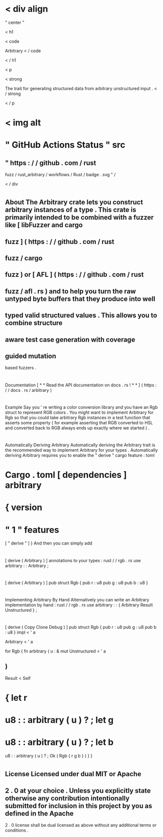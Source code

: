 <
div
align
=
"
center
"
>
<
h1
>
<
code
>
Arbitrary
<
/
code
>
<
/
h1
>
<
p
>
<
strong
>
The
trait
for
generating
structured
data
from
arbitrary
unstructured
input
.
<
/
strong
>
<
/
p
>
<
img
alt
=
"
GitHub
Actions
Status
"
src
=
"
https
:
/
/
github
.
com
/
rust
-
fuzz
/
rust_arbitrary
/
workflows
/
Rust
/
badge
.
svg
"
/
>
<
/
div
>
#
#
About
The
Arbitrary
crate
lets
you
construct
arbitrary
instances
of
a
type
.
This
crate
is
primarily
intended
to
be
combined
with
a
fuzzer
like
[
libFuzzer
and
cargo
-
fuzz
]
(
https
:
/
/
github
.
com
/
rust
-
fuzz
/
cargo
-
fuzz
)
or
[
AFL
]
(
https
:
/
/
github
.
com
/
rust
-
fuzz
/
afl
.
rs
)
and
to
help
you
turn
the
raw
untyped
byte
buffers
that
they
produce
into
well
-
typed
valid
structured
values
.
This
allows
you
to
combine
structure
-
aware
test
case
generation
with
coverage
-
guided
mutation
-
based
fuzzers
.
#
#
Documentation
[
*
*
Read
the
API
documentation
on
docs
.
rs
!
*
*
]
(
https
:
/
/
docs
.
rs
/
arbitrary
)
#
#
Example
Say
you
'
re
writing
a
color
conversion
library
and
you
have
an
Rgb
struct
to
represent
RGB
colors
.
You
might
want
to
implement
Arbitrary
for
Rgb
so
that
you
could
take
arbitrary
Rgb
instances
in
a
test
function
that
asserts
some
property
(
for
example
asserting
that
RGB
converted
to
HSL
and
converted
back
to
RGB
always
ends
up
exactly
where
we
started
)
.
#
#
#
Automatically
Deriving
Arbitrary
Automatically
deriving
the
Arbitrary
trait
is
the
recommended
way
to
implement
Arbitrary
for
your
types
.
Automatically
deriving
Arbitrary
requires
you
to
enable
the
"
derive
"
cargo
feature
:
toml
#
Cargo
.
toml
[
dependencies
]
arbitrary
=
{
version
=
"
1
"
features
=
[
"
derive
"
]
}
And
then
you
can
simply
add
#
[
derive
(
Arbitrary
)
]
annotations
to
your
types
:
rust
/
/
rgb
.
rs
use
arbitrary
:
:
Arbitrary
;
#
[
derive
(
Arbitrary
)
]
pub
struct
Rgb
{
pub
r
:
u8
pub
g
:
u8
pub
b
:
u8
}
#
#
#
Implementing
Arbitrary
By
Hand
Alternatively
you
can
write
an
Arbitrary
implementation
by
hand
:
rust
/
/
rgb
.
rs
use
arbitrary
:
:
{
Arbitrary
Result
Unstructured
}
;
#
[
derive
(
Copy
Clone
Debug
)
]
pub
struct
Rgb
{
pub
r
:
u8
pub
g
:
u8
pub
b
:
u8
}
impl
<
'
a
>
Arbitrary
<
'
a
>
for
Rgb
{
fn
arbitrary
(
u
:
&
mut
Unstructured
<
'
a
>
)
-
>
Result
<
Self
>
{
let
r
=
u8
:
:
arbitrary
(
u
)
?
;
let
g
=
u8
:
:
arbitrary
(
u
)
?
;
let
b
=
u8
:
:
arbitrary
(
u
)
?
;
Ok
(
Rgb
{
r
g
b
}
)
}
}
#
#
License
Licensed
under
dual
MIT
or
Apache
-
2
.
0
at
your
choice
.
Unless
you
explicitly
state
otherwise
any
contribution
intentionally
submitted
for
inclusion
in
this
project
by
you
as
defined
in
the
Apache
-
2
.
0
license
shall
be
dual
licensed
as
above
without
any
additional
terms
or
conditions
.
